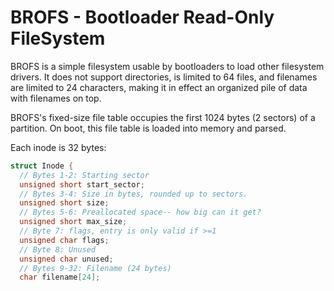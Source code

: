 # BROFS - Bootloader Read-Only FileSystem

BROFS is a simple filesystem usable by bootloaders to load other filesystem drivers. It does not support directories, is limited to 64 files, and filenames are limited to 24 characters, making it in effect an organized pile of data with filenames on top.

BROFS's fixed-size file table occupies the first 1024 bytes (2 sectors) of a partition. On boot, this file table is loaded into memory and parsed.

Each inode is 32 bytes:

```c
struct Inode {
  // Bytes 1-2: Starting sector
  unsigned short start_sector;
  // Bytes 3-4: Size in bytes, rounded up to sectors.
  unsigned short size;
  // Bytes 5-6: Preallocated space-- how big can it get?
  unsigned short max_size;
  // Byte 7: flags, entry is only valid if >=1
  unsigned char flags;
  // Byte 8: Unused
  unsigned char unused;
  // Bytes 9-32: Filename (24 bytes)
  char filename[24];
```
